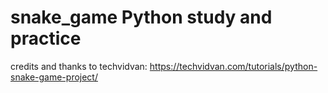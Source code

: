 # snake_game Python study and practice

credits and thanks to techvidvan: https://techvidvan.com/tutorials/python-snake-game-project/

